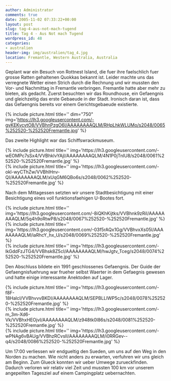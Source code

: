 ```yaml
---
author: Administrator
comments: true
date: 2005-11-02 07:33:22+00:00
layout: post
slug: tag-4-aus-not-mach-tugend
title: Tag 4 - Aus Not mach Tugend
wordpress_id: 48
categories:
- australien
header-img: img/australien/tag_4.jpg
location: Fremantle, Western Australia, Australia
---
```


Geplant war ein Besuch von Rottnest Island, die fuer ihre faelschlich fuer grosse Ratten gehaltenen Quokkas bekannt ist. Leider machte uns das verregnete Wetter einen Strich durch die Rechnung und wir mussten den Vor- und Nachmittag in Fremantle verbringen. Fremantle hatte aber mehr zu bieten, als gedacht. Zuerst besuchten wir das Roundhouse, ein Gefaengnis und gleichzeitig das erste Gebaeude in der Stadt. Ironisch daran ist, dass das Gefaengnis bereits vor einem Gerichtsgebaeude existierte.


{% include picture.html title='' dim="750" img='https://lh3.googleusercontent.com/-gvKEKvcvtO8/VVBhnPzgO6I/AAAAAAAAQLM/RHpLhkWLUMo/s2048/0065%252520-%252520Fremantle.jpg' %}


Das zweite Highlight war das Schiffswrackmuseum.

<div class="row">
  <div class="col-sm-6">
    {% include picture.html title='' img='https://lh3.googleusercontent.com/-wEOMPc7sSx4/VVBhklvYAjI/AAAAAAAAQLM/4N1P0jTnIU8/s2048/0061%252520-%252520Fremantle.jpg' %}
  </div>
  <div class="col-sm-6">
    {% include picture.html title='' img='https://lh3.googleusercontent.com/-okl-wyCThZw/VVBhlHnv-QI/AAAAAAAAQLM/xUqGM6QBo6s/s2048/0062%252520-%252520Fremantle.jpg' %}
  </div>
</div>

Nach dem Mittagessen setzten wir unsere Stadtbesichtigung mit einer Besichtigung eines voll funktionsfaehigen U-Bootes fort.

<div class="row">
  <div class="col-sm-4">
    {% include picture.html title='' img='https://lh3.googleusercontent.com/-8iQKhKijtks/VVBhnk9zRiI/AAAAAAAAQLM/5q4h9oRtwP8/s2048/0067%252520-%252520Fremantle.jpg' %}
  </div>
  <div class="col-sm-4">
    {% include picture.html title='' img='https://lh3.googleusercontent.com/-03f5rAQx1Gg/VVBhvxXs05I/AAAAAAAAQLM/iaRhcY_hx_U/s2048/0069%252520-%252520Fremantle.jpg' %}
  </div>
  <div class="col-sm-4">
    {% include picture.html title='' img='https://lh3.googleusercontent.com/-lkGddFzJTG4/VVBhsk8Z5cI/AAAAAAAAQLM/hwJgtv_Tceg/s2048/0074%252520-%252520Fremantle.jpg' %}
  </div>
</div>


Den Abschluss bildete ein 1991 geschlossenes Gefaengnis. Der Guide der Gefaengnisfuehrung war frueher selbst Waerter in dem Gefaegnis gewesen und hatte einige interessante Anektoden auf Lager.

<div class="row">
  <div class="col-sm-4">
    {% include picture.html title='' img='https://lh3.googleusercontent.com/-f8F-18HalcI/VVBhvvvBKDI/AAAAAAAAQLM/SEPBLLIWP5c/s2048/0078%252520-%252520Fremantle.jpg' %}
  </div>
  <div class="col-sm-4">
    {% include picture.html title='' img='https://lh3.googleusercontent.com/-m_3m-Xd6-Vk/VVBhxHEOjvI/AAAAAAAAQLM/z948tk0l86s/s2048/0081%252520-%252520Fremantle.jpg' %}
  </div>
  <div class="col-sm-4">
    {% include picture.html title='' img='https://lh3.googleusercontent.com/-wPNAg6vBAUg/VVBhzRCvsII/AAAAAAAAQLM/i0RRGev--q4/s2048/0086%252520-%252520Fremantle.jpg' %}
  </div>
</div>

Um 17:00 verliessen wir endgueltig den Sueden, um uns auf den Weg in den Norden zu machen. Wie nicht anders zu erwarten, verfuhren wir uns gleich am Beginn.  Zum Glueck konnten wir ueber Umwege zurueckfinden. Dadurch verloren wir relativ viel Zeit und mussten 100 km vor unserem angepeilten Tagesziel auf einem Campingplatz uebernachten.
